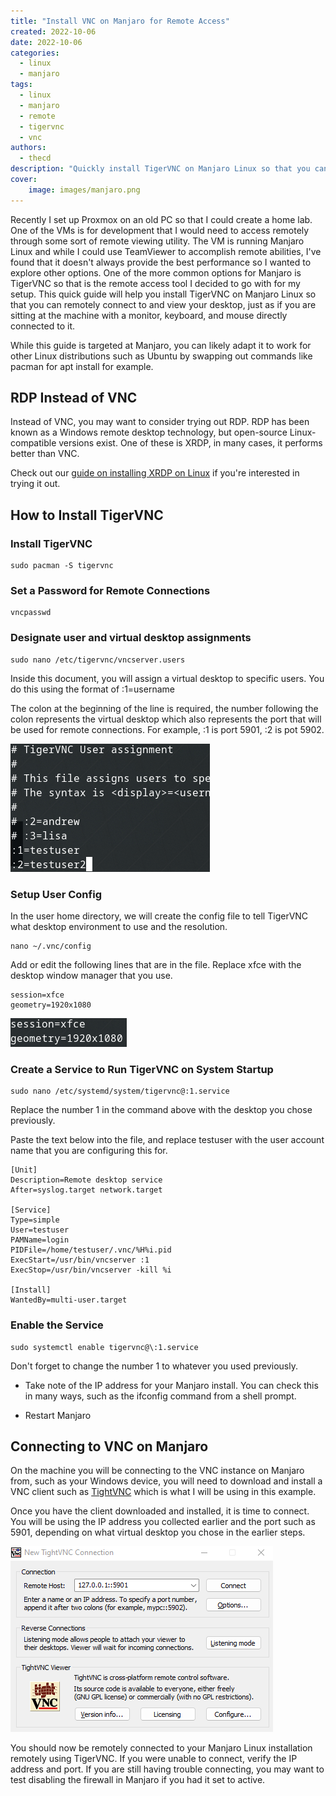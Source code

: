 ```yaml
---
title: "Install VNC on Manjaro for Remote Access"
created: 2022-10-06
date: 2022-10-06
categories: 
  - linux
  - manjaro
tags: 
  - linux
  - manjaro
  - remote
  - tigervnc
  - vnc
authors: 
  - thecd
description: "Quickly install TigerVNC on Manjaro Linux so that you can remotely view and control the desktop from another device, such as Windows using TightVNC."
cover:
    image: images/manjaro.png
---
```


Recently I set up Proxmox on an old PC so that I could create a home lab. One of the VMs is for development that I would need to access remotely through some sort of remote viewing utility. The VM is running Manjaro Linux and while I could use TeamViewer to accomplish remote abilities, I've found that it doesn't always provide the best performance so I wanted to explore other options. One of the more common options for Manjaro is TigerVNC so that is the remote access tool I decided to go with for my setup. This quick guide will help you install TigerVNC on Manjaro Linux so that you can remotely connect to and view your desktop, just as if you are sitting at the machine with a monitor, keyboard, and mouse directly connected to it.

While this guide is targeted at Manjaro, you can likely adapt it to work for other Linux distributions such as Ubuntu by swapping out commands like pacman for apt install for example.

## RDP Instead of VNC

Instead of VNC, you may want to consider trying out RDP. RDP has been known as a Windows remote desktop technology, but open-source Linux-compatible versions exist. One of these is XRDP, in many cases, it performs better than VNC.

Check out our [guide on installing XRDP on Linux](https://credibledev.com/xrdp-and-vnc-which-is-the-better-remote-desktop/) if you're interested in trying it out.

## How to Install TigerVNC

### Install TigerVNC

```
sudo pacman -S tigervnc
```

### Set a Password for Remote Connections

```
vncpasswd
```

### Designate user and virtual desktop assignments

```
sudo nano /etc/tigervnc/vncserver.users
```

Inside this document, you will assign a virtual desktop to specific users. You do this using the format of :1=username

The colon at the beginning of the line is required, the number following the colon represents the virtual desktop which also represents the port that will be used for remote connections. For example, :1 is port 5901, :2 is pot 5902.

![vnc connection](images/image.png)

### Setup User Config

In the user home directory, we will create the config file to tell TigerVNC what desktop environment to use and the resolution.

```
nano ~/.vnc/config
```

Add or edit the following lines that are in the file. Replace xfce with the desktop window manager that you use.

```
session=xfce
geometry=1920x1080
```

![tigervnc user setup on manjaro linux](images/image-1.png)

### Create a Service to Run TigerVNC on System Startup

```
sudo nano /etc/systemd/system/tigervnc@:1.service
```

Replace the number 1 in the command above with the desktop you chose previously.

Paste the text below into the file, and replace testuser with the user account name that you are configuring this for.

```
[Unit]
Description=Remote desktop service
After=syslog.target network.target

[Service]
Type=simple
User=testuser
PAMName=login
PIDFile=/home/testuser/.vnc/%H%i.pid
ExecStart=/usr/bin/vncserver :1
ExecStop=/usr/bin/vncserver -kill %i

[Install]
WantedBy=multi-user.target
```

### Enable the Service

```
sudo systemctl enable tigervnc@\:1.service
```

Don't forget to change the number 1 to whatever you used previously.

- Take note of the IP address for your Manjaro install. You can check this in many ways, such as the ifconfig command from a shell prompt.

- Restart Manjaro

## Connecting to VNC on Manjaro

On the machine you will be connecting to the VNC instance on Manjaro from, such as your Windows device, you will need to download and install a VNC client such as [TightVNC](https://www.tightvnc.com/) which is what I will be using in this example.

Once you have the client downloaded and installed, it is time to connect. You will be using the IP address you collected earlier and the port such as 5901, depending on what virtual desktop you chose in the earlier steps.

![TightVNC connection to Manjaro Linux](images/image-2.png)

You should now be remotely connected to your Manjaro Linux installation remotely using TigerVNC. If you were unable to connect, verify the IP address and port. If you are still having trouble connecting, you may want to test disabling the firewall in Manjaro if you had it set to active.
